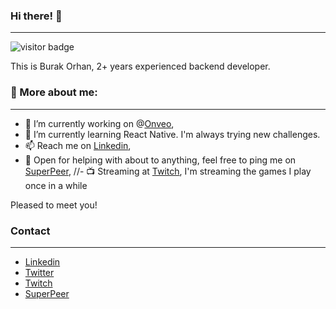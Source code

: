 ### Hi there! 👋
<hr>

![visitor badge](https://visitor-badge.glitch.me/badge?page_id=burakorhan.visitor-badge)

This is Burak Orhan, 2+ years experienced backend developer.

### 🧐 More about me:
<hr>

- 🔭 I’m currently working on @<a href="https://onveo.tv" target="_blank">Onveo</a>,
- 🌱 I’m currently learning React Native. I'm always trying new challenges.
- 📫 Reach me on <a href="www.linkedin.com/in/burakoorhan" target="_blank">Linkedin</a>,
- 💬 Open for helping with about to anything, feel free to ping me on <a href="https://superpeer.com/burakorhan" target="_blank">SuperPeer</a>,
//- 📺 Streaming at <a href="https://twitch.tv/cebraros" target="_blank">Twitch</a>, I'm streaming the games I play once in a while

Pleased to meet you!

### Contact
<hr>

- <a href="www.linkedin.com/in/burakoorhan" target="_blank">Linkedin</a>
- <a href="https://twitter.com/burakoorhan" target="_blank">Twitter</a>
- <a href="https://twitch.tv/cebraros" target="_blank">Twitch</a>
- <a href="https://superpeer.com/burakorhan" target="_blank">SuperPeer</a>






